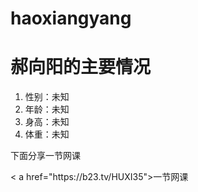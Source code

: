 # haoxiangyang
<!DOCTYPE html>  
 <html lang="zh-cn">  
 <head>  
 <meta charset="utf-8"/>  
 <title>郝向阳的个人网页</title>  
 </head>  
 <body>  
 <h1>郝向阳的主要情况</h1>  
 <ol>  
 <li>性别：未知</li>  
 <li>年龄：未知</li>  
 <li>身高：未知</li>  
 <li>体重：未知</li>  
 </ol>  
 <p>下面分享一节网课</p>  
 < a href="https://b23.tv/HUXI35">一节网课  
 </body>  
 </html> 

